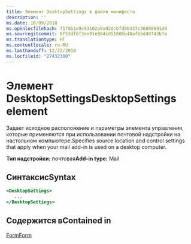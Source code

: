 ```yaml
---
title: Элемент DesktopSettings в файле манифеста
description: ''
ms.date: 10/09/2018
ms.openlocfilehash: f1f8b1e9c93102a9a92dcbfd86437c36800091d8
ms.sourcegitcommit: 6f53df6f3ee91e084cd5160bb48afbbd49743b7e
ms.translationtype: HT
ms.contentlocale: ru-RU
ms.lasthandoff: 12/22/2018
ms.locfileid: "27432300"
---
```

# <a name="desktopsettings-element"></a><span data-ttu-id="b8281-102">Элемент DesktopSettings</span><span class="sxs-lookup"><span data-stu-id="b8281-102">DesktopSettings element</span></span>

<span data-ttu-id="b8281-103">Задает исходное расположение и параметры элемента управления, которые применяются при использовании почтовой надстройки на настольном компьютере.</span><span class="sxs-lookup"><span data-stu-id="b8281-103">Specifies source location and control settings that apply when your mail add-in is used on a desktop computer.</span></span>

<span data-ttu-id="b8281-104">**Тип надстройки:** почтовая</span><span class="sxs-lookup"><span data-stu-id="b8281-104">**Add-in type:** Mail</span></span>

## <a name="syntax"></a><span data-ttu-id="b8281-105">Синтаксис</span><span class="sxs-lookup"><span data-stu-id="b8281-105">Syntax</span></span>

```XML
<DesktopSettings>
   ...
</DesktopSettings>
```

## <a name="contained-in"></a><span data-ttu-id="b8281-106">Содержится в</span><span class="sxs-lookup"><span data-stu-id="b8281-106">Contained in</span></span>

[<span data-ttu-id="b8281-107">Form</span><span class="sxs-lookup"><span data-stu-id="b8281-107">Form</span></span>](form.md)

